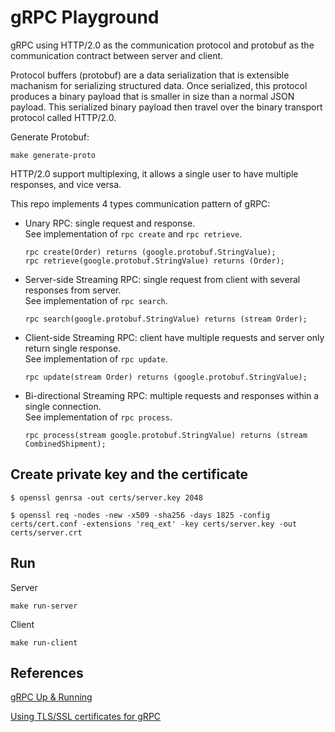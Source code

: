 # gRPC Playground

gRPC using HTTP/2.0 as the communication protocol and protobuf as the communication contract between server and client.

Protocol buffers (protobuf) are a data serialization that is extensible machanism for serializing structured data. Once serialized, this protocol produces a binary payload that is smaller in size than a normal JSON payload. This serialized binary payload then travel over the binary transport protocol called HTTP/2.0.

Generate Protobuf:
```
make generate-proto
```

HTTP/2.0 support multiplexing, it allows a single user to have multiple responses, and vice versa.

This repo implements 4 types communication pattern of gRPC: 
- Unary RPC: single request and response. \
  See implementation of `rpc create` and `rpc retrieve`.
  ```
  rpc create(Order) returns (google.protobuf.StringValue);
  rpc retrieve(google.protobuf.StringValue) returns (Order);
  ```
- Server-side Streaming RPC: single request from client with several responses from server.\
   See implementation of `rpc search`.
   ```
   rpc search(google.protobuf.StringValue) returns (stream Order);
   ```
- Client-side Streaming RPC: client have multiple requests and server only return single response.\
  See implementation of `rpc update`.
  ```
  rpc update(stream Order) returns (google.protobuf.StringValue);
  ```
- Bi-directional Streaming RPC: multiple requests and responses within a single connection.\
  See implementation of `rpc process`.
  ```
  rpc process(stream google.protobuf.StringValue) returns (stream CombinedShipment);
  ```
  

## Create private key and the certificate
```
$ openssl genrsa -out certs/server.key 2048
 
$ openssl req -nodes -new -x509 -sha256 -days 1825 -config certs/cert.conf -extensions 'req_ext' -key certs/server.key -out certs/server.crt
```

## Run
Server
```
make run-server
```
Client
```
make run-client
```
## References
[gRPC Up & Running](https://github.com/grpc-up-and-running/samples)

[Using TLS/SSL certificates for gRPC](http://www.inanzzz.com/index.php/post/jo4y/using-tls-ssl-certificates-for-grpc-client-and-server-communications-in-golang-updated)